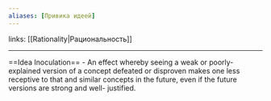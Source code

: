 ```yaml
---
aliases: [Привика идеей]
---
```

links: [[Rationality|Рациональность]]

---

==Idea Inoculation== - An effect whereby seeing a weak or poorly-explained version of a concept defeated or disproven makes one less receptive to that and similar concepts in the future, even if the future versions are strong and well- justified.
